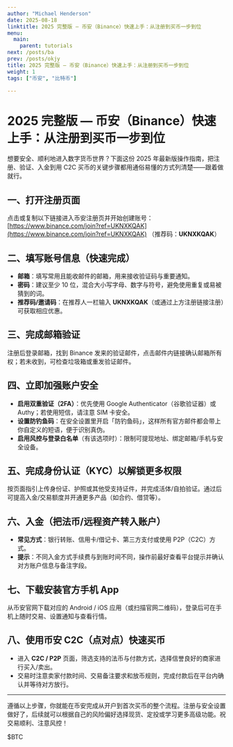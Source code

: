 ```yaml
---
author: "Michael Henderson"
date: 2025-08-18
linktitle: 2025 完整版 — 币安（Binance）快速上手：从注册到买币一步到位
menu:
  main:
    parent: tutorials
next: /posts/ba
prev: /posts/okjy
title: 2025 完整版 — 币安（Binance）快速上手：从注册到买币一步到位
weight: 1
tags: ["币安", "比特币"]

---
```

# 2025 完整版 — 币安（Binance）快速上手：从注册到买币一步到位

想要安全、顺利地进入数字货币世界？下面这份 2025 年最新版操作指南，把注册、验证、入金到用 C2C 买币的关键步骤都用通俗易懂的方式列清楚——跟着做就行。

## 一、打开注册页面

点击或复制以下链接进入币安注册页并开始创建账号：
[https://www.binance.com/join?ref=UKNXKQAK](https://www.binance.com/join?ref=UKNXKQAK) （推荐码：**UKNXKQAK**）

## 二、填写账号信息（快速完成）

* **邮箱**：填写常用且能收邮件的邮箱，用来接收验证码与重要通知。
* **密码**：建议至少 10 位，混合大小写字母、数字与符号，避免使用重复或易被猜到的词。
* **推荐码/邀请码**：在推荐人一栏输入 **UKNXKQAK**（或通过上方注册链接注册）可获取相应优惠。

## 三、完成邮箱验证

注册后登录邮箱，找到 Binance 发来的验证邮件，点击邮件内链接确认邮箱所有权；若未收到，可检查垃圾箱或重发验证邮件。

## 四、立即加强账户安全

* **启用双重验证（2FA）**：优先使用 Google Authenticator（谷歌验证器）或 Authy；若使用短信，请注意 SIM 卡安全。
* **设置防钓鱼码**：在安全设置里开启「防钓鱼码」，这样所有官方邮件都会带上你自定义的短语，便于识别真伪。
* **启用风控与登录白名单**（有该选项时）：限制可提现地址、绑定邮箱/手机与安全设备。

## 五、完成身份认证（KYC）以解锁更多权限

按页面指引上传身份证、护照或其他受支持证件，并完成活体/自拍验证。通过后可提高入金/交易额度并开通更多产品（如合约、借贷等）。

## 六、入金（把法币/远程资产转入账户）

* **常见方式**：银行转账、信用卡/借记卡、第三方支付或使用 P2P（C2C）方式。
* **提示**：不同入金方式手续费与到账时间不同，操作前最好查看平台提示并确认对方账户信息与备注字段。

## 七、下载安装官方手机 App

从币安官网下载对应的 Android / iOS 应用（或扫描官网二维码），登录后可在手机上随时交易、设置通知与查看行情。

## 八、使用币安 C2C（点对点）快速买币

* 进入 **C2C / P2P** 页面，筛选支持的法币与付款方式，选择信誉良好的商家进行买入/卖出。
* 交易时注意卖家付款时间、交易备注要求和放币规则，完成付款后在平台内确认并等待对方放行。

---

遵循以上步骤，你就能在币安完成从开户到首次买币的整个流程。注册与安全设置做好了，后续就可以根据自己的风险偏好选择现货、定投或学习更多高级功能。祝交易顺利、注意风控！

\$BTC
